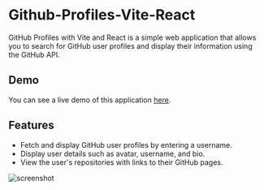 # Github-Profiles-Vite-React
GitHub Profiles with Vite and React is a simple web application that allows you to search for GitHub user profiles and display their information using the GitHub API.

## Demo
You can see a live demo of this application [here](#your-demo-url).

## Features
- Fetch and display GitHub user profiles by entering a username.
- Display user details such as avatar, username, and bio.
- View the user's repositories with links to their GitHub pages.

![screenshot](https://github.com/CarlConradDeclaro/Github-Profiles-Vite-React/assets/110441309/21c445c3-88e8-4389-811c-066297324da3)
